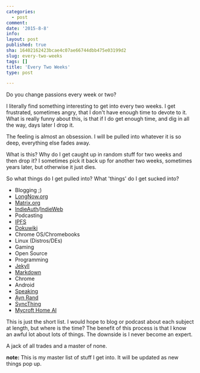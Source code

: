 ```yaml
---
categories:
  - post
comment: 
date: '2015-8-8'
info: 
layout: post
published: true
sha: 16402162423bcae4c07ae66744dbb475e03199d2
slug: every-two-weeks
tags: []
title: 'Every Two Weeks'
type: post

---
```





Do you change passions every week or two?

I literally find something interesting to get into every two weeks.  I get frustrated, sometimes angry, that I don't have enough time to devote to it.  What is really funny about this, is that if I do get enough time, and dig in all the way, days later I drop it.

The feeling is almost an obsession.  I will be pulled into whatever it is so deep, everything else fades away. 

What is this?  Why do I get caught up in random stuff for two weeks and then drop it?  I sometimes pick it back up for another two weeks, sometimes years later, but otherwise it just dies.

So what things do I get pulled into?  What 'things' do I get sucked into?

* Blogging ;)
* [LongNow.org][b]
* [Matrix.org][c]
* [IndieAuth][f]/[IndieWeb][e]
* Podcasting
* [IPFS][a]
* [Dokuwiki][d]
* Chrome OS/Chromebooks
* Linux (Distros/DEs)
* Gaming
* Open Source
* Programming
* [Jekyll][k]
* [Markdown][l]
* Chrome
* Android
* [Speaking][h]
* [Ayn Rand][g]
* [SyncThing][i]
* [Mycroft Home AI][j]

This is just the short list.  I would hope to blog or podcast about each subject at length, but where is the time?  The benefit of this process is that I know an awful lot about lots of things.  The downside is I never become an expert.

A jack of all trades and a master of none.

**note:**  This is my master list of stuff I get into.  It will be updated as new things pop up.

[a]: http://ipfs.io/ "IPFS"
[b]: http://longnow.org/ "Long Now Foundation"
[c]: http://matrix.org/ "Matrix.org"
[d]: https://www.dokuwiki.org/ "DokuWiki"
[e]: https://indiewebcamp.com/ "IndieWeb"
[f]: https://indieauth.com/ "IndieAuth"
[g]: http://www.aynrand.org/ "Ayn Rand"
[h]: https://www.toastmasters.org/ "Toastmasters"
[i]: https://syncthing.net/ "SyncThing"
[j]: https://www.kickstarter.com/projects/aiforeveryone/mycroft-an-open-source-artificial-intelligence-for/ "Mycroft - Home AI"
[k]:http://jekyllrb.com/ "Jekyll - Markdown based blogging platform"
[l]:http://daringfireball.net/projects/markdown/ "Markdown - a plain text formatting syntax"
